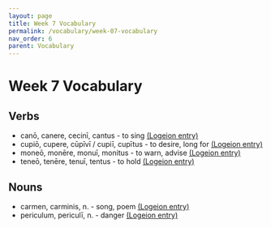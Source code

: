 ```yaml
---
layout: page
title: Week 7 Vocabulary
permalink: /vocabulary/week-07-vocabulary
nav_order: 6
parent: Vocabulary
---
```


# Week 7 Vocabulary

## Verbs

* canō, canere, cecinī, cantus - to sing [(Logeion entry)](https://logeion.uchicago.edu/cano)
* cupiō, cupere, cūpīvī / cupiī, cupītus - to desire, long for [(Logeion entry)](https://logeion.uchicago.edu/cupio)
* moneō, monēre, monuī, monitus - to warn, advise [(Logeion entry)](https://logeion.uchicago.edu/moneo)
* teneō, tenēre, tenuī, tentus - to hold [(Logeion entry)](https://logeion.uchicago.edu/teneo)

## Nouns

* carmen, carminis, n. - song, poem [(Logeion entry)](https://logeion.uchicago.edu/carmen)
* periculum, periculī, n. - danger [(Logeion entry)](https://logeion.uchicago.edu/periculum)

